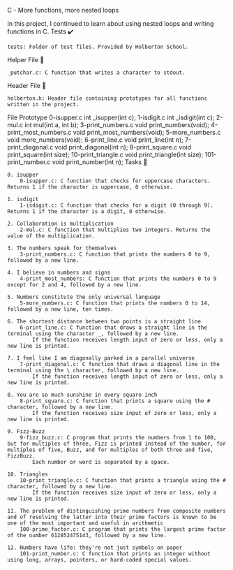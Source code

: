 C - More functions, more nested loops

In this project, I continued to learn about using nested loops and writing functions in C.
Tests ✔️

    tests: Folder of test files. Provided by Holberton School.

Helper File 🙌

    _putchar.c: C function that writes a character to stdout.

Header File 📁

    holberton.h: Header file containing prototypes for all functions written in the project.

File 	Prototype
0-isupper.c 	int _isupper(int c);
1-isdigit.c 	int _isdigit(int c);
2-mul.c 	int mul(int a, int b);
3-print_numbers.c 	void print_numbers(void);
4-print_most_numbers.c 	void print_most_numbers(void);
5-more_numbers.c 	void more_numbers(void);
6-print_line.c 	void print_line(int n);
7-print_diagonal.c 	void print_diagonal(int n);
8-print_square.c 	void print_square(int size);
10-print_triangle.c 	void print_triangle(int size);
101-print_number.c 	void print_number(int n);
Tasks 📃

    0. isupper
        0-isupper.c: C function that checks for uppercase characters. Returns 1 if the character is uppercase, 0 otherwise.

    1. isdigit
        1-isdigit.c: C function that checks for a digit (0 through 9). Returns 1 if the character is a digit, 0 otherwise.

    2. Collaboration is multiplication
        2-mul.c: C function that multiplies two integers. Returns the value of the multiplication.

    3. The numbers speak for themselves
        3-print_numbers.c: C function that prints the numbers 0 to 9, followed by a new line.

    4. I believe in numbers and signs
        4-print_most_numbers: C function that prints the numbers 0 to 9 except for 2 and 4, followed by a new line.

    5. Numbers constitute the only universal language
        5-more_numbers.c: C function that prints the numbers 0 to 14, followed by a new line, ten times.

    6. The shortest distance between two points is a straight line
        6-print_line.c: C function that draws a straight line in the terminal using the character _, followed by a new line.
            If the function receives length input of zero or less, only a new line is printed.

    7. I feel like I am diagonally parked in a parallel universe
        7-print_diagonal.c: C function that draws a diagonal line in the terminal using the \ character, followed by a new line.
            If the function receives length input of zero or less, only a new line is printed.

    8. You are so much sunshine in every square inch
        8-print_square.c: C function that prints a square using the # character, followed by a new line.
            If the function receives size input of zero or less, only a new line is printed.

    9. Fizz-Buzz
        9-fizz_buzz.c: C program that prints the numbers from 1 to 100, but for multiples of three, Fizz is printed instead of the number, for multiples of five, Buzz, and for multiples of both three and five, FizzBuzz.
            Each number or word is separated by a space.

    10. Triangles
        10-print_triangle.c: C function that prints a triangle using the # character, followed by a new line.
            If the function receives size input of zero or less, only a new line is printed.

    11. The problem of distinguishing prime numbers from composite numbers and of resolving the latter into their prime factors is known to be one of the most important and useful in arithmetic
        100-prime_factor.c: C program that prints the largest prime factor of the number 612852475143, followed by a new line.

    12. Numbers have life: they're not just symbols on paper
        101-print_number.c: C function that prints an integer without using long, arrays, pointers, or hard-coded special values.

